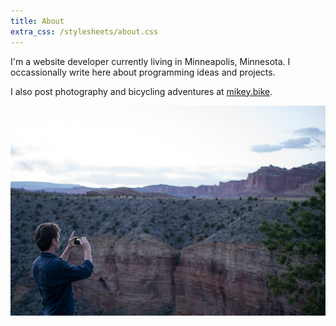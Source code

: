 ```yaml
---
title: About
extra_css: /stylesheets/about.css
---
```


I'm a website developer currently living in Minneapolis, Minnesota. I
occassionally write here about programming ideas and
projects.

I also post photography and bicycling adventures at
[mikey.bike](http://mikey.bike).

![\ ](/images/other/L1006361.jpg)
